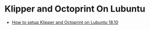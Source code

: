 # Klipper and Octoprint On Lubuntu

- [How to setup Klipper and Octoprint on Lubuntu 18.10](https://github.com/vladbabii/3dp_klipper_octoprint_x86/blob/master/setup_os_octoprint_klipper.MD)
